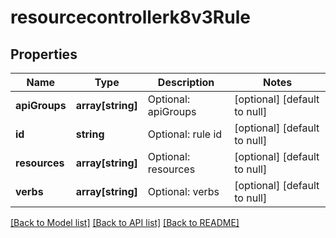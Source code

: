 # resourcecontrollerk8v3Rule

## Properties
Name | Type | Description | Notes
------------ | ------------- | ------------- | -------------
**apiGroups** | **array[string]** | Optional: apiGroups | [optional] [default to null]
**id** | **string** | Optional: rule id | [optional] [default to null]
**resources** | **array[string]** | Optional: resources | [optional] [default to null]
**verbs** | **array[string]** | Optional: verbs | [optional] [default to null]

[[Back to Model list]](../README.md#documentation-for-models) [[Back to API list]](../README.md#documentation-for-api-endpoints) [[Back to README]](../README.md)


